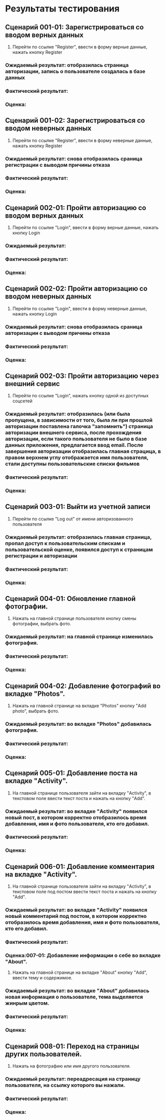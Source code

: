 # Результаты тестирования

## Сценарий 001-01: Зарегистрироваться со вводом верных данных
1. Перейти по ссылке "Register", ввести в форму верные данные, нажать кнопку Register
### Ожидаемый результат: отобразилась страница авторизации, запись о пользователе создалась в базе данных
### Фактический результат: 
### Оценка: 
## Сценарий 001-02: Зарегистрироваться со вводом неверных данных
1. Перейти по ссылке "Register", ввести в форму неверные данные, нажать кнопку Register
### Ожидаемый результат: снова отобразилась сраница регистрации с выводом причины отказа
### Фактический результат: 
### Оценка: 
## Сценарий 002-01: Пройти авторизацию со вводом верных данных
1. Перейти по ссылке "Login", ввести в форму верные данные, нажать кнопку Login
### Ожидаемый результат: 
### Фактический результат: 
### Оценка: 
## Сценарий 002-02: Пройти авторизацию со вводом неверных данных
1. Перейти по ссылке "Login", ввести в форму неверные данные, нажать кнопку Login
### Ожидаемый результат: снова отобразилась сраница авторизации с выводом причины отказа
### Фактический результат: 
### Оценка: 
## Сценарий 002-03: Пройти авторизацию через внешний сервис
1. Перейти по ссылке "Login", нажать кнопку одной из доступных соцсетей
### Ожидаемый результат: отобразилась (или была пропущена, в зависимости от того, была ли при прошлой авторизации поставлена галочка "запомнить") страница авторизации внешнего сервиса, после прохождения авторизации, если такого пользователя не было в базе данных приложения, предлагается ввод email. После завершения авторизации отобразилась главная страцица, в правом верхнем углу отображается имя пользователя, стали доступны пользовательские списки фильмов
### Фактический результат: 
### Оценка: 
## Сценарий 003-01: Выйти из учетной записи
1. Перейти по ссылке "Log out" от имени авторизованного пользователя
### Ожидаемый результат: отобразилась главная страница, пропал доступ к пользовательским спискам и пользовательской оценке, появился доступ к страницам регистрации и авторизации
### Фактический результат: 
### Оценка:
## Сценарий 004-01: Обновление главной фотографии.
1. Нажать на главной странице пользователя кнопку смены фотографии, выбрать фото.
### Ожидаемый результат: на главной странице изменилась фотография.
### Фактический результат: 
### Оценка:
## Сценарий 004-02: Добавление фотографий во вкладке "Photos".
1. Нажать на главной странице на вкладке "Photos" кнопку "Add photo", выбрать фото.
### Ожидаемый результат: во вкладке "Photos" добавилась фотография.
### Фактический результат: 
### Оценка:
## Сценарий 005-01: Добавление поста на вкладке "Activity".
1. На главной странице пользователя зайти на вкладку "Activity", в текстовом поле ввести текст поста и нажать на кнопку "Add".
### Ожидаемый результат: во вкладке "Activity" появился новый пост, в котором корректно отобразилось время добавления, имя и фото пользователя, кто его добавил.
### Фактический результат: 
### Оценка:
## Сценарий 006-01: Добавление комментария на вкладке "Activity".
1.  На главной странице пользователя зайти на вкладку "Activity", в текстовом поле под постом ввести текст поста и нажать на кнопку "Add".
### Ожидаемый результат: во вкладке "Activity" появился новый комментарий под постом, в котором корректно отобразилось время добавления, имя и фото пользователя, кто его добавил.
### Фактический результат: 
### Оценка:007-01: Добавление информации о себе во вкладке "About".
1. Нажать на главной странице на вкладке "About" кнопку "Add", ввести тему и содержимое.
### Ожидаемый результат: во вкладке "About" добавилась новая информация о пользователе, тема выделяется жинрым цветом.
### Фактический результат: 
### Оценка:
## Сценарий 008-01: Переход на страницы других пользователей.
1. Нажать на фотографию или имя другого пользователя.
### Ожидаемый результат: переадресация на страницу пользователя, на ссылку которого вы нажали.
### Фактический результат: 
### Оценка:

